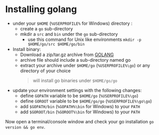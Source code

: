 
# Installing golang

* under your `$HOME` (`%USERPROFILE%` for Windows) directory :
  * create a `go` sub-directory
  * mkdir a `src` and `bin` under the `go` sub-directory
      - use this command for Unix like environments `mkdir -p $HOME/go/src $HOME/go/bin`
* Install binary:
  * Download a zip/tar.gz archive from [GOLANG](http://golang.org/dl)
  * archive file should include a sub-directory named go
  * extract your archive under `$HOME/go` (`%USERPROFILE%\go`) or any directory of your choice
    > will install go binaries under `$HOME/go/go`
* update your environment settings with the following changes:
  * define `GOPATH` variable to be `$HOME/go` (`%USERPROFILE%\go`)
  * define `GOROOT` variable to be `$HOME/go/go` (`%USERPROFILE%\go\go`)
  * add `$GOPATH/bin` (`%GOPATH%\bin` for Windows) to your `PATH`
  * add `$GOROOT/bin` (`%GOROOT%\bin` for Windows) to your `PATH`

Now open a terminal/console window and check your go installation `go version && go env`.
